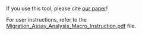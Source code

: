 If you use this tool, please cite [our paper](https://journals.sagepub.com/doi/10.1177/11795972241295619)!

For user instructions, refer to the [Migration_Assay_Analysis_Macro_Instruction.pdf](Migration_Assay_Analysis_Macro_Instruction.pdf) file.

